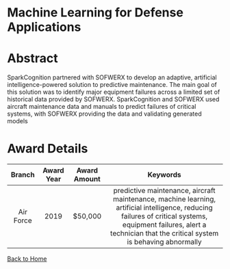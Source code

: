 
Machine Learning for Defense Applications
=========================================

# Abstract


SparkCognition partnered with SOFWERX to develop an adaptive, artificial intelligence-powered solution to predictive maintenance. The main goal of this solution was to identify major equipment failures across a limited set of historical data provided by SOFWERX. SparkCognition and SOFWERX used aircraft maintenance data and manuals to predict failures of critical systems, with SOFWERX providing the data and validating generated models  

# Award Details

|Branch|Award Year|Award Amount|Keywords|
| :---: | :---: | :---: | :---: |
|Air Force|2019|$50,000|predictive maintenance, aircraft maintenance, machine learning, artificial intelligence, reducing failures of critical systems, equipment failures, alert a technician that the critical system is behaving abnormally|
  
  


[Back to Home](https://github.com/chrischow/dod_sbir_awards#1445)